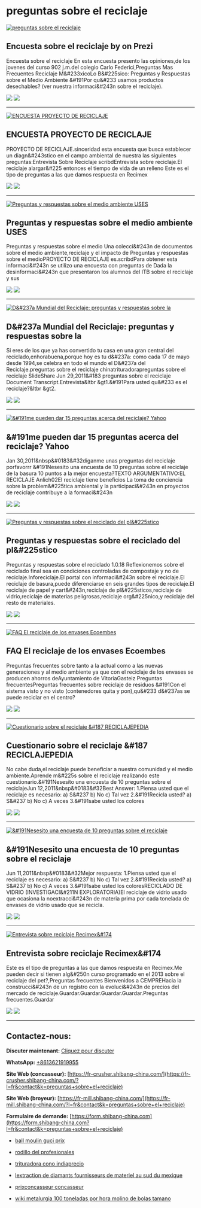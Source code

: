 # preguntas sobre el reciclaje

<a href="https://swt.shibang-china.com/?l=fr&img&k=preguntas+sobre+el+reciclaje" target="_blank">![preguntas sobre el reciclaje](http://static.shibang-china.com/all-800x300/284.jpg)</a>

## Encuesta sobre el reciclaje by on Prezi
Encuesta sobre el reciclaje En esta encuesta presento las opiniones,de los jovenes del curso 902 j.m.del colegio Carlo Federici,Preguntas Mas Frecuentes Reciclaje M&#233xicoLo B&#225sico: Preguntas y Respuestas sobre el Medio Ambiente &#191Por qu&#233 usamos productos desechables? (ver nuestra informaci&#243n sobre el reciclaje).


<a href="https://whatsapp.shibangsoft.com/WhatsApp.php" target="_blank" title="WhatsApp">![](http://static.shibang-china.com/icon/whatsapp.png)</a> <a href="https://swt.shibang-china.com/?l=fr&icon&k=preguntas+sobre+el+reciclaje" target="_blank">![](http://static.shibang-china.com/icon/chat-fr.png)</a>

---

<a href="https://swt.shibang-china.com/?l=fr&img&k=preguntas+sobre+el+reciclaje" target="_blank">![ENCUESTA PROYECTO DE RECICLAJE](http://static.shibang-china.com/all-800x300/811.jpg)</a>

## ENCUESTA PROYECTO DE RECICLAJE
PROYECTO DE RECICLAJE.sinceridad esta encuesta que busca establecer un diagn&#243stico en el campo ambiental de nuestra las siguientes preguntas:Entrevista Sobre Reciclaje scribdEntrevista sobre reciclaje.El reciclaje alargar&#225 entonces el tiempo de vida de un relleno Este es el tipo de preguntas a las que damos respuesta en Recimex


<a href="https://whatsapp.shibangsoft.com/WhatsApp.php" target="_blank" title="WhatsApp">![](http://static.shibang-china.com/icon/whatsapp.png)</a> <a href="https://swt.shibang-china.com/?l=fr&icon&k=preguntas+sobre+el+reciclaje" target="_blank">![](http://static.shibang-china.com/icon/chat-fr.png)</a>

---

<a href="https://swt.shibang-china.com/?l=fr&img&k=preguntas+sobre+el+reciclaje" target="_blank">![Preguntas y respuestas sobre el medio ambiente USES](http://static.shibang-china.com/all-800x300/156.jpg)</a>

## Preguntas y respuestas sobre el medio ambiente USES
Preguntas y respuestas sobre el medio Una colecci&#243n de documentos sobre el medio ambiente,reciclaje y el impacto de Preguntas y respuestas sobre el medioPROYECTO DE RECICLAJE es.scribdPara obtener esta informaci&#243n se utilizo una encuesta con preguntas de Dada la desinformaci&#243n que presentaron los alumnos del ITB sobre el reciclaje y sus


<a href="https://whatsapp.shibangsoft.com/WhatsApp.php" target="_blank" title="WhatsApp">![](http://static.shibang-china.com/icon/whatsapp.png)</a> <a href="https://swt.shibang-china.com/?l=fr&icon&k=preguntas+sobre+el+reciclaje" target="_blank">![](http://static.shibang-china.com/icon/chat-fr.png)</a>

---

<a href="https://swt.shibang-china.com/?l=fr&img&k=preguntas+sobre+el+reciclaje" target="_blank">![D&#237a Mundial del Reciclaje: preguntas y respuestas sobre la](http://static.shibang-china.com/all-800x300/328.jpg)</a>

## D&#237a Mundial del Reciclaje: preguntas y respuestas sobre la
Si eres de los que ya has convertido tu casa en una gran central del reciclado,enhorabuena,porque hoy es tu d&#237a: como cada 17 de mayo desde 1994,se celebra en todo el mundo el D&#237a del Reciclaje.preguntas sobre el reciclaje chinatrituradorapreguntas sobre el reciclaje SlideShare Jun 29,2011&#183 preguntas sobre el reciclaje Document Transcript.Entrevista&ltbr &gt1.&#191Para usted qu&#233 es el reciclaje?&ltbr &gt2.


<a href="https://whatsapp.shibangsoft.com/WhatsApp.php" target="_blank" title="WhatsApp">![](http://static.shibang-china.com/icon/whatsapp.png)</a> <a href="https://swt.shibang-china.com/?l=fr&icon&k=preguntas+sobre+el+reciclaje" target="_blank">![](http://static.shibang-china.com/icon/chat-fr.png)</a>

---

<a href="https://swt.shibang-china.com/?l=fr&img&k=preguntas+sobre+el+reciclaje" target="_blank">![&#191me pueden dar 15 preguntas acerca del reciclaje? Yahoo](http://static.shibang-china.com/all-800x300/1248.jpg)</a>

## &#191me pueden dar 15 preguntas acerca del reciclaje? Yahoo
Jan 30,2011&nbsp&#0183&#32diganme unas preguntas del reciclaje porfavorrr &#191Nesesito una encuesta de 10 preguntas sobre el reciclaje de la basura 10 puntos a la mejor encuesta?TEXTO ARGUMENTATIVO:EL RECICLAJE Anlich02El reciclaje tiene beneficios La toma de conciencia sobre la problem&#225tica ambiental y la participaci&#243n en proyectos de reciclaje contribuye a la formaci&#243n


<a href="https://whatsapp.shibangsoft.com/WhatsApp.php" target="_blank" title="WhatsApp">![](http://static.shibang-china.com/icon/whatsapp.png)</a> <a href="https://swt.shibang-china.com/?l=fr&icon&k=preguntas+sobre+el+reciclaje" target="_blank">![](http://static.shibang-china.com/icon/chat-fr.png)</a>

---

<a href="https://swt.shibang-china.com/?l=fr&img&k=preguntas+sobre+el+reciclaje" target="_blank">![Preguntas y respuestas sobre el reciclado del pl&#225stico](http://static.shibang-china.com/all-800x300/996.jpg)</a>

## Preguntas y respuestas sobre el reciclado del pl&#225stico
Preguntas y respuestas sobre el reciclado 1.0.18 Reflexionemos sobre el reciclado final sea en condiciones controladas de compostaje y no de reciclaje.Inforeciclaje.El portal con informaci&#243n sobre el reciclaje.El reciclaje de basura,puede diferenciarse en seis grandes tipos de reciclaje.El reciclaje de papel y cart&#243n,reciclaje de pl&#225sticos,reciclaje de vidrio,reciclaje de materias peligrosas,reciclaje org&#225nico,y reciclaje del resto de materiales.


<a href="https://whatsapp.shibangsoft.com/WhatsApp.php" target="_blank" title="WhatsApp">![](http://static.shibang-china.com/icon/whatsapp.png)</a> <a href="https://swt.shibang-china.com/?l=fr&icon&k=preguntas+sobre+el+reciclaje" target="_blank">![](http://static.shibang-china.com/icon/chat-fr.png)</a>

---

<a href="https://swt.shibang-china.com/?l=fr&img&k=preguntas+sobre+el+reciclaje" target="_blank">![FAQ El reciclaje de los envases Ecoembes](http://static.shibang-china.com/all-800x300/445.jpg)</a>

## FAQ El reciclaje de los envases Ecoembes
Preguntas frecuentes sobre tanto a la actual como a las nuevas generaciones y al medio ambiente ya que con el reciclaje de los envases se producen ahorros deAyuntamiento de VitoriaGasteiz Preguntas frecuentesPreguntas frecuentes sobre reciclaje de residuos &#191Con el sistema visto y no visto (contenedores quita y pon),qu&#233 d&#237as se puede reciclar en el centro?


<a href="https://whatsapp.shibangsoft.com/WhatsApp.php" target="_blank" title="WhatsApp">![](http://static.shibang-china.com/icon/whatsapp.png)</a> <a href="https://swt.shibang-china.com/?l=fr&icon&k=preguntas+sobre+el+reciclaje" target="_blank">![](http://static.shibang-china.com/icon/chat-fr.png)</a>

---

<a href="https://swt.shibang-china.com/?l=fr&img&k=preguntas+sobre+el+reciclaje" target="_blank">![Cuestionario sobre el reciclaje &#187 RECICLAJEPEDIA](http://static.shibang-china.com/all-800x300/432.jpg)</a>

## Cuestionario sobre el reciclaje &#187 RECICLAJEPEDIA
No cabe duda,el reciclaje puede beneficiar a nuestra comunidad y el medio ambiente.Aprende m&#225s sobre el reciclaje realizando este cuestionario.&#191Nesesito una encuesta de 10 preguntas sobre el reciclajeJun 12,2011&nbsp&#0183&#32Best Answer: 1.Piensa usted que el reciclaje es necesario: a) S&#237 b) No c) Tal vez 2.&#191Recicla usted? a) S&#237 b) No c) A veces 3.&#191sabe usted los colores


<a href="https://whatsapp.shibangsoft.com/WhatsApp.php" target="_blank" title="WhatsApp">![](http://static.shibang-china.com/icon/whatsapp.png)</a> <a href="https://swt.shibang-china.com/?l=fr&icon&k=preguntas+sobre+el+reciclaje" target="_blank">![](http://static.shibang-china.com/icon/chat-fr.png)</a>

---

<a href="https://swt.shibang-china.com/?l=fr&img&k=preguntas+sobre+el+reciclaje" target="_blank">![&#191Nesesito una encuesta de 10 preguntas sobre el reciclaje](http://static.shibang-china.com/all-800x300/13.jpg)</a>

## &#191Nesesito una encuesta de 10 preguntas sobre el reciclaje
Jun 11,2011&nbsp&#0183&#32Mejor respuesta: 1.Piensa usted que el reciclaje es necesario: a) S&#237 b) No c) Tal vez 2.&#191Recicla usted? a) S&#237 b) No c) A veces 3.&#191sabe usted los coloresRECICLADO DE VIDRIO (INVESTIGACI&#211N EXPLORATORIA)El reciclaje de vidrio usado que ocasiona la noextracci&#243n de materia prima por cada tonelada de envases de vidrio usado que se recicla.


<a href="https://whatsapp.shibangsoft.com/WhatsApp.php" target="_blank" title="WhatsApp">![](http://static.shibang-china.com/icon/whatsapp.png)</a> <a href="https://swt.shibang-china.com/?l=fr&icon&k=preguntas+sobre+el+reciclaje" target="_blank">![](http://static.shibang-china.com/icon/chat-fr.png)</a>

---

<a href="https://swt.shibang-china.com/?l=fr&img&k=preguntas+sobre+el+reciclaje" target="_blank">![Entrevista sobre reciclaje Recimex&#174](http://static.shibang-china.com/all-800x300/62.jpg)</a>

## Entrevista sobre reciclaje Recimex&#174
Este es el tipo de preguntas a las que damos respuesta en Recimex.Me pueden decir si tienen alg&#250n curso programado en el 2013 sobre el reciclaje del pet?,Preguntas frecuentes Bienvenidos a CEMPREHacia la construcci&#243n de un registro con la evoluci&#243n de precios del mercado de reciclaje.Guardar.Guardar.Guardar.Guardar.Preguntas frecuentes.Guardar


<a href="https://whatsapp.shibangsoft.com/WhatsApp.php" target="_blank" title="WhatsApp">![](http://static.shibang-china.com/icon/whatsapp.png)</a> <a href="https://swt.shibang-china.com/?l=fr&icon&k=preguntas+sobre+el+reciclaje" target="_blank">![](http://static.shibang-china.com/icon/chat-fr.png)</a>

---
## Contactez-nous:

**Discuter maintenant:** [Cliquez pour discuter](https://swt.shibang-china.com?l=fr&contact&k=preguntas+sobre+el+reciclaje)

**WhatsApp:**  [+8613621919955](https://whatsapp.shibangsoft.com/WhatsApp.php)

**Site Web (concasseur):** [https://fr-crusher.shibang-china.com/](https://fr-crusher.shibang-china.com/?l=fr&contact&k=preguntas+sobre+el+reciclaje)

**Site Web (broyeur):** [https://fr-mill.shibang-china.com/](https://fr-mill.shibang-china.com/?l=fr&contact&k=preguntas+sobre+el+reciclaje)

**Formulaire de demande:** [https://form.shibang-china.com](https://form.shibang-china.com?l=fr&contact&k=preguntas+sobre+el+reciclaje)

* [ball moulin guci prix](../65/ball%20moulin%20guci%20prix.md)

* [rodillo del profesionales](../64/rodillo%20del%20profesionales.md)

* [trituradora cono indiaprecio](../62/trituradora%20cono%20indiaprecio.md)

* [lextraction de diamants fournisseurs de materiel au sud du mexique](../65/lextraction%20de%20diamants%20fournisseurs%20de%20materiel%20au%20sud%20du%20mexique.md)

* [prix ​​concasseur concasseur](../65/prix%20%E2%80%8B%E2%80%8Bconcasseur%20concasseur.md)

* [wiki metalurgia 100 toneladas por hora molino de bolas tamano](../62/wiki%20metalurgia%20100%20toneladas%20por%20hora%20molino%20de%20bolas%20tamano.md)